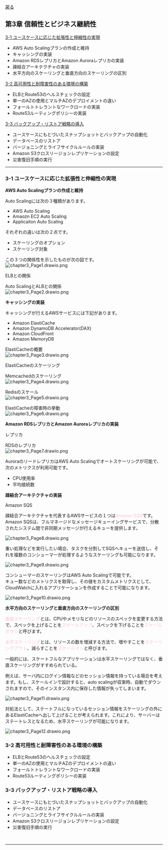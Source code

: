 [戻る](../README.md)
## 第3章 信頼性とビジネス継続性

[3-1 ユースケースに応じた拡張性と伸縮性の実現](#3-1)

- AWS Auto Scalingプランの作成と維持
- キャッシングの実装
- Amazon RDSレプリカとAmazon Auroraレプリカの実装
- 疎結合アーキテクチャの実装
- 水平方向のスケーリングと垂直方向のスケーリングの区別

[3-2 高可用性と耐障害性のある環境の構築](#3-2)

- ELBとRoute53のヘルスチェックの設定
- 単一のAZの使用とマルチAZのデプロイメントの違い
- フォールトトレラントなワークロードの実装
- Route53ルーティングポリシーの実装

[3-3 バックアップ・リストア戦略の導入](#3-3)
- ユースケースにもとづいたスナップショットとバックアップの自動化
- データベースのリストア
- バージョニングとライフサイクルルールの実装
- Amazon S3クロスリージョンレプリケーションの設定
- 災害復旧手順の実行

-----

<a id="3-1"></a>
### 3-1 ユースケースに応じた拡張性と伸縮性の実現

**AWS Auto Scalingプランの作成と維持**

Auto Scalingには次の３種類があります。
- AWS Auto Scaling
- Amaozn EC2 Auto Scaling
- Applicaiton Auto Scaling

それぞれの違いは次の２点です。
- スケーリングのオプション
- スケーリング対象

この３つの関係性を示したものが次の図です。  
![chapter3_Page1.drawio.png](../drawio/chapter3/chapter3-Page-1.drawio.png)

ELBとの関係

Auto ScalingとALBとの関係  
![chapter3_Page2.drawio.png](../drawio/chapter3/chapter3-Page-2.drawio.png)

**キャッシングの実装**

キャッシングが行えるAWSサービスには下記があります。
- Amazon ElastiCache
- Amazon DynamoDB Accelerator(DAX)
- Amazon CloudFront
- Amazon MemoryDB

ElastiCacheの概要  
![chapter3_Page3.drawio.png](../drawio/chapter3/chapter3-Page-3.drawio.png)


ElastiCacheのスケーリング

Memcachedのスケーリング  
![chapter3_Page4.drawio.png](../drawio/chapter3/chapter3-Page-4.drawio.png)


Redisのスケール  
![chapter3_Page5.drawio.png](../drawio/chapter3/chapter3-Page-5.drawio.png)


ElastiCacheの障害時の挙動  
![chapter3_Page6.drawio.png](../drawio/chapter3/chapter3-Page-6.drawio.png)


**Amazon RDSレプリカとAmazon Auroraレプリカの実装**

レプリカ

RDSのレプリカ  
![chapter3_Page7.drawio.png](../drawio/chapter3/chapter3-Page-7.drawio.png)

AuroraのリードレプリカはAWS Auto Scalingでオートスケーリングが可能で、
次のメトリクスが利用可能です。
- CPU使用率
- 平均接続数

**疎結合アーキテクチャの実装**

Amazon SQS

疎結合アーキテクチャを代表するAWSサービスの１つは<span style="color: pink; ">Amazon SQS</span>です。
Amazon SQSは、フルマネージドなメッセージキューイングサービスで、分散されたシステム間で非同期メッセージが行えるキューを提供します。

![chapter3_Page8.drawio.png](../drawio/chapter3/chapter3-Page-8.drawio.png)

重い処理などを実行したい場合、タスクを分割してSQSへキューを送信し、それを複数のコンシューマーが処理するようなスケーリングも可能になります。

![chapter3_Page9.drawio.png](../drawio/chapter3/chapter3-Page-9.drawio.png)

コンシューマーのスケーリングはAWS Auto Scalingで可能です。  
キュー数などのメトリクスを取得し、その値をカスタムメトリクスとして、CloudWatchに入れるアプリケーションを作成することで可能になります。

![chapter3_Page10.drawio.png](../drawio/chapter3/chapter3-Page-10.drawio.png)


**水平方向のスケーリングと垂直方向のスケーリングの区別**

<span style="color: pink; ">垂直スケーリング</span>とは、CPUやメモリなどのリソースのスペックを変更する方法で、スペックを上げることを<span style="color: pink; ">スケールアップ</span>、スペックを下げることを<span style="color: pink; ">スケールダウン</span>と呼びます。

<span style="color: pink; ">水平スケーリング</span>とは、リソースの数を増減する方法で、増やすことを<span style="color: pink; ">スケーリングアウト</span>、減らすことを<span style="color: pink; ">スケールイン</span>と呼びます。

一般的には、スケートフルなアプリケーションは水平スケーリングではなく、垂直スケーリングがすすめられている。

例えば、サーバ内にログイン情報などのセッション情報を持っている場合を考えます。もし、スケールインで設計すると、auto scalingが収束時、自動でダウンされますので、そのインスタンス内に保存した情報が失ってしまいます。

![chapter3_Page11.drawio.png](../drawio/chapter3/chapter3-Page-11.drawio.png)

対処法として、ステートフルになっているセッション情報をスケーリングの外にあるElastiCacheへ出して上げることが考えられます。これにより、サーバーはステートレスとなるため、水平スケーリングが可能になります。

![chapter3_Page12.drawio.png](../drawio/chapter3/chapter3-Page-12.drawio.png)


<a id="3-2"></a>
### 3-2 高可用性と耐障害性のある環境の構築

- ELBとRoute53のヘルスチェックの設定
- 単一のAZの使用とマルチAZのデプロイメントの違い
- フォールトトレラントなワークロードの実装
- Route53ルーティングポリシーの実装

<a id="3-3"></a>
### 3-3 バックアップ・リストア戦略の導入

- ユースケースにもとづいたスナップショットとバックアップの自動化
- データベースのリストア
- バージョニングとライフサイクルルールの実装
- Amazon S3クロスリージョンレプリケーションの設定
- 災害復旧手順の実行

<br>

-----